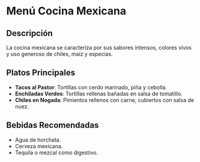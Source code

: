 # Menú Cocina Mexicana

## Descripción

La cocina mexicana se caracteriza por sus sabores intensos, colores vivos y uso generoso de chiles, maíz y especias.

## Platos Principales

- **Tacos al Pastor**: Tortillas con cerdo marinado, piña y cebolla.
- **Enchiladas Verdes**: Tortillas rellenas bañadas en salsa de tomatillo.
- **Chiles en Nogada**: Pimientos rellenos con carne, cubiertos con salsa de nuez.

## Bebidas Recomendadas

- Agua de horchata.
- Cerveza mexicana.
- Tequila o mezcal como digestivo.